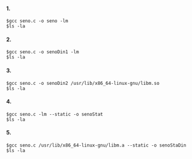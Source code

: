 #### 1.
```
$gcc seno.c -o seno -lm
$ls -la
```

#### 2.
```
$gcc seno.c -o senoDin1 -lm
$ls -la
```

#### 3.
```
$gcc seno.c -o senoDin2 /usr/lib/x86_64-linux-gnu/libm.so
$ls -la
```

#### 4.
```
$gcc seno.c -lm --static -o senoStat
$ls -la
```

#### 5.
```
$gcc seno.c /usr/lib/x86_64-linux-gnu/libm.a --static -o senoStaDin
$ls -la
```

